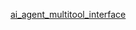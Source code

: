 [ai_agent_multitool_interface](https://github.com/Marktechpost/AI-Notebooks/blob/main/streamlit_ai_agent_multitool_interface_Marktechpost.ipynb)
